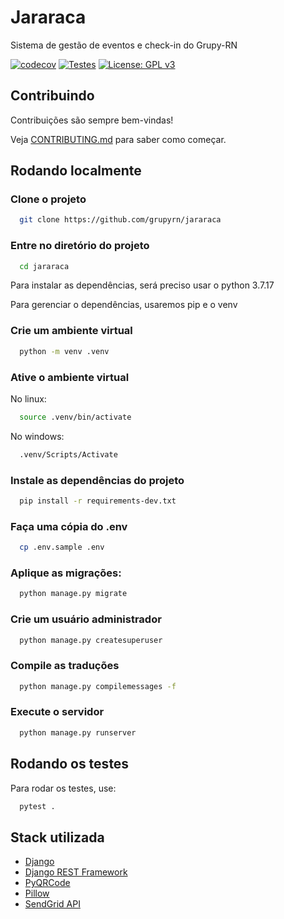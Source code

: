 
# Jararaca

Sistema de gestão de eventos e check-in do Grupy-RN

[![codecov](https://codecov.io/gh/grupyrn/jararaca/graph/badge.svg?token=cjKiEu5oaZ)](https://codecov.io/gh/grupyrn/jararaca)
[![Testes](https://github.com/grupyrn/jararaca/actions/workflows/django.yml/badge.svg?branch=master)](https://github.com/grupyrn/jararaca/actions/workflows/django.yml)
[![License: GPL v3](https://img.shields.io/badge/License-GPLv3-blue.svg)](https://www.gnu.org/licenses/gpl-3.0)

## Contribuindo

Contribuições são sempre bem-vindas!

Veja [CONTRIBUTING.md](https://github.com/grupyrn/jararaca/blob/main/CONTRIBUTING.md) para saber como começar.

## Rodando localmente

### Clone o projeto

```bash
  git clone https://github.com/grupyrn/jararaca
```

### Entre no diretório do projeto

```bash
  cd jararaca
```

Para instalar as dependências, será preciso usar o python 3.7.17

Para gerenciar o dependências, usaremos pip e o venv

### Crie um ambiente virtual
```bash
  python -m venv .venv
```

### Ative o ambiente virtual

No linux:

```bash
  source .venv/bin/activate
```

No windows:
```bash
  .venv/Scripts/Activate
```

### Instale as dependências do projeto
```bash
  pip install -r requirements-dev.txt
```

### Faça uma cópia do .env
```bash
  cp .env.sample .env
```

### Aplique as migrações:

```bash
  python manage.py migrate
```

### Crie um usuário administrador

```bash
  python manage.py createsuperuser
```

### Compile as traduções

```bash
  python manage.py compilemessages -f
```

### Execute o servidor

```bash
  python manage.py runserver
```

## Rodando os testes

Para rodar os testes, use:

```bash
  pytest .
```


## Stack utilizada

- [Django](https://www.djangoproject.com/)
- [Django REST Framework](http://www.django-rest-framework.org/)
- [PyQRCode](https://pythonhosted.org/PyQRCode/)
- [Pillow](https://pillow.readthedocs.io/en/stable/)
- [SendGrid API](https://sendgrid.com/)
